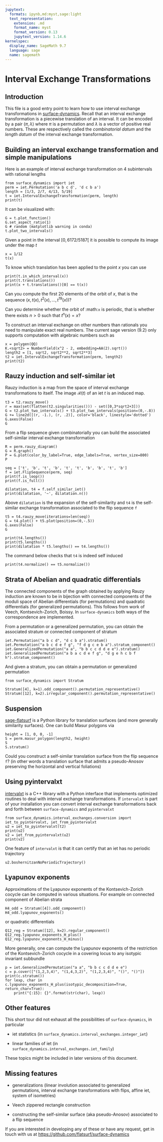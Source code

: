```yaml
---
jupytext:
  formats: ipynb,md:myst,sage:light
  text_representation:
    extension: .md
    format_name: myst
    format_version: 0.13
    jupytext_version: 1.14.6
kernelspec:
  display_name: SageMath 9.7
  language: sage
  name: sagemath
---
```


# Interval Exchange Transformations

## Introduction

This file is a good entry point to learn how to use interval exchange
transformations in [surface-dynamics](https://github.com/flatsurf/surface-dynamics).
Recall that an interval
exchange transformation is a piecewise translation of an interval. It can be
encoded by a pair $(\pi, \lambda)$ where $\pi$ is a permutation and
$\lambda$ is a vector of positive real numbers.  These are respectively
called the *combinatorial datum* and the *length datum* of the interval
exchange transformation.

## Building an interval exchange transformation and simple manipulations

Here is an example of interval exchange transformation on 4 subintervals
with rational lengths

```{code-cell}
from surface_dynamics import iet
perm = iet.Permutation('a b c d', 'd c b a')
length = [1/3, 2/7, 4/13, 5/19]
t = iet.IntervalExchangeTransformation(perm, length)
print(t)
```

It can be visualized with:

```{code-cell}
G = t.plot_function()
G.set_aspect_ratio(1)
G # random (matplotlib warning in conda)
t.plot_two_intervals()
```

Given a point in the interval $[0, 6172/5187[$ it is possible to compute
its image under the map $t$

```{code-cell}
x = 1/12
t(x)
```

To know which translation has been applied to the point $x$ you can
use

```{code-cell}
print(t.in_which_interval(x))
print(t.translations())
print(x + t.translations()[0] == t(x))
```

Can you compute the first 20 elements of the orbit of $x$, that is the
sequence $(x, t(x), t^2(x), \ldots, t^{19}(x))$?

Can you determine whether the orbit of :math:`x` is periodic, that is whether
there exists $n > 0$ such that $t^n(x) = x$?

To construct an interval exchange on other numbers than rationals you need
to manipulate exact real numbers. The current sage version (9.2) only supports
computation with algebraic numbers such as

```{code-cell}
x = polygen(QQ)
K.<sqrt2> = NumberField(x^2 - 2, embedding=AA(2).sqrt())
length2 = [1, sqrt2, sqrt2**2, sqrt2**3]
t2 = iet.IntervalExchangeTransformation(perm, length2)
print(t2)
```

## Rauzy induction and self-similar iet

Rauzy induction is a map from the space of interval exchange transformations to itself.
The image $\mathcal{R}(t)$ of an iet $t$ is an induced map.

```{code-cell}
t3 = t2.rauzy_move()
r = max(set(flatten(t2.singularities())) - set([0,3*sqrt2+3]))
G = t2.plot_two_intervals() + t3.plot_two_intervals(position=(0,-.8))
G += line2d([(r, -1.), (r, .2)], color='black', linestyle='dotted')
G.axes(False)
G
```

From a flip sequence given combinatorially you can build the associated self-similar
interval exchange transformation

```{code-cell}
R = perm.rauzy_diagram()
G = R.graph()
P = G.plot(color_by_label=True, edge_labels=True, vertex_size=800)
P
```

```{code-cell}
seq = ['t', 'b', 't', 'b', 't', 't', 'b', 'b', 't', 'b']
f = iet.FlipSequence(perm, seq)
print(f.is_loop())
print(f.is_full())
```

```{code-cell}
dilatation, t4 = f.self_similar_iet()
print(dilatation, '~', dilatation.n())
```

Above ``dilatation`` is the expansion of the self-similarity and ``t4`` is the self-similar
exchange transformation associated to the flip sequence ``f``

```{code-cell}
t5 = t4.rauzy_move(iterations=len(seq))
G = t4.plot() + t5.plot(position=(0,-.5))
G.axes(False)
G
```

```{code-cell}
print(t4.lengths())
print(t5.lengths())
print(dilatation * t5.lengths() == t4.lengths())
```

The command below checks that ``t4`` is indeed self induced

```{code-cell}
print(t4.normalize() == t5.normalize())
```

## Strata of Abelian and quadratic differentials

The connected components of the graph obtained by applying Rauzy induction are known
to be in bijection with connected components of the moduli space of Abelian differentials
(for permutations) and quadratic differentials (for generalized permutations). This follows
from work of Veech, Kontsevich-Zorich, Boissy. In `surface-dynamics` both ways of the
correspondence are implemented.

From a permutation or a generalized permutation, you can obtain the associated
stratum or connected component of stratum
```{code-cell}
iet.Permutation("a b c d", "d c b a").stratum()
iet.Permutation("a b c d e f g", "f d g c e b a").stratum_component()
iet.GeneralizedPermutation("a a", "b b c c d d e e").stratum()
iet.GeneralizedPermutation("a b a c d e f g", "d g e h c b f h").stratum_component()
```

And given a stratum, you can obtain a permutation or generalized permutation
```{code-cell}
from surface_dynamics import Stratum

Stratum([4], k=1).odd_component().permutation_representative()
Stratum([12], k=2).irregular_component().permutation_representative()
```

## Suspension

[sage-flatsurf](https://flatsurf.github.io/sage-flatsurf/) is a Python library for translation
surfaces (and more generally similarity surfaces). One can build Masur polygons via

```{code-cell}
height = [1, 0, 0, -1]
S = perm.masur_polygon(length2, height)
S
S.stratum()
```

Could you construct a self-similar translation surface from the flip sequence ``f``? (in other words
a translation surface that admits a pseudo-Anosov preserving the horizontal and vertical
foliations)

## Using pyintervalxt

[intervalxt](https://github.com/flatsurf/intervalxt) is a C++ library with a Python interface
that implements optimized routines to deal with interval exchange
transformations. If ``intervalxt`` is part of your installation you can convert
interval exchange transformations back and forth between ``surface-dynamics``
and ``pyintervalxt``

```{code-cell}
from surface_dynamics.interval_exchanges.conversion import iet_to_pyintervalxt, iet_from_pyintervalxt
u2 = iet_to_pyintervalxt(t2)
print(u2)
v2 = iet_from_pyintervalxt(u2)
print(v2)
```

One feature of ``intervalxt`` is that it can certify that an iet has no periodic trajectory

```{code-cell}
u2.boshernitzanNoPeriodicTrajectory()
```

## Lyapunov exponents

Approximations of the Lyapunov exponents of the Kontsevich-Zorich cocycle can be computed in various
situations. For example on connected component of Abelian strata
```{code-cell}
H4_odd = Stratum([4]).odd_component()
H4_odd.lyapunov_exponents()
```
or quadratic differentials
```{code-cell}
Q12_reg = Stratum([12], k=2).regular_component()
Q12_reg.lyapunov_exponents_H_plus()
Q12_reg.lyapunov_exponents_H_minus()
```

More generally, one can compute the Lyapunov exponents of the restriction of
the Kontsevich-Zorich cocycle in a covering locus to any isotypic invariant
subbundle
```{code-cell}
p = iet.GeneralizedPermutation("a a", "b b c c d d e e")
c = p.cover(["(1,2,3,4)", "(1,4,3,2)", "(1,2,3,4)", "()", "()"])
print(c.stratum())
for lexp, char in c.lyapunov_exponents_H_plus(isotypic_decomposition=True, return_char=True):
    print("{:15}: {}".format(str(char), lexp))
```

## Other features

This short tour did not exhaust all the possibilities of ``surface-dynamics``, in particular

- iet statistics (in `surface_dynamics.interval_exchanges.integer_iet`)

- linear families of iet (in `surface_dynamics.interval_exchanges.iet_family`)

These topics might be included in later versions of this document.

## Missing features

- generalizations (linear involution associated to generalized permutations,
  interval exchange transformations with flips, affine iet, system of isometries)

- Veech zippered rectangle construction

- constructing the self-similar surface (aka pseudo-Anosov) associated to a
  flip sequence

If you are interested in developing any of these or have any request, get in
touch with us at https://github.com/flatsurf/surface-dynamics
